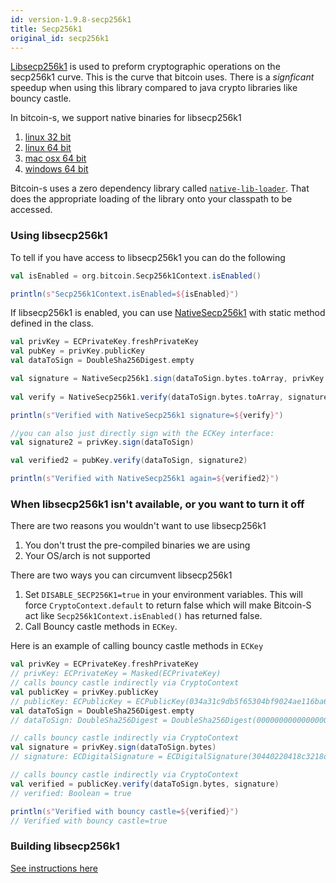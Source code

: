 ```yaml
---
id: version-1.9.8-secp256k1
title: Secp256k1
original_id: secp256k1
---
```


[Libsecp256k1](https://github.com/bitcoin-core/secp256k1) is used to preform cryptographic operations on the secp256k1 curve.
This is the curve that bitcoin uses. There is a _signficant_ speedup when using this library compared to java crypto libraries
like bouncy castle.

In bitcoin-s, we support native binaries for libsecp256k1

1. [linux 32 bit](../../secp256k1jni/natives/linux_32)
2. [linux 64 bit](../../secp256k1jni/natives/linux_64)
3. [mac osx 64 bit](../../secp256k1jni/natives/osx_64)
4. [windows 64 bit](../../secp256k1jni/natives/windows_64)

Bitcoin-s uses a zero dependency library called [`native-lib-loader`](https://github.com/scijava/native-lib-loader). 
That does the appropriate loading of the library onto your classpath to be accessed.

### Using libsecp256k1

To tell if you have access to libsecp256k1 you can do the following


```scala
val isEnabled = org.bitcoin.Secp256k1Context.isEnabled()

println(s"Secp256k1Context.isEnabled=${isEnabled}")
```

If libsecp256k1 is enabled, you can use [NativeSecp256k1](/api/org/bitcoin/NativeSecp256k1)
with static method defined in the class.


```scala
val privKey = ECPrivateKey.freshPrivateKey
val pubKey = privKey.publicKey
val dataToSign = DoubleSha256Digest.empty

val signature = NativeSecp256k1.sign(dataToSign.bytes.toArray, privKey.bytes.toArray)
    
val verify = NativeSecp256k1.verify(dataToSign.bytes.toArray, signature, pubKey.bytes.toArray)

println(s"Verified with NativeSecp256k1 signature=${verify}")

//you can also just directly sign with the ECKey interface:
val signature2 = privKey.sign(dataToSign)

val verified2 = pubKey.verify(dataToSign, signature2)

println(s"Verified with NativeSecp256k1 again=${verified2}")
```

### When libsecp256k1 isn't available, or you want to turn it off

There are two reasons you wouldn't want to use libsecp256k1 

1. You don't trust the pre-compiled binaries we are using
2. Your OS/arch is not supported

There are two ways you can circumvent libsecp256k1

1. Set `DISABLE_SECP256K1=true` in your environment variables. This will force `CryptoContext.default` to return false which will make Bitcoin-S act like `Secp256k1Context.isEnabled()` has returned false.
2. Call Bouncy castle methods in `ECKey`. 

Here is an example of calling bouncy castle methods in `ECKey`

```scala
val privKey = ECPrivateKey.freshPrivateKey
// privKey: ECPrivateKey = Masked(ECPrivateKey)
// calls bouncy castle indirectly via CryptoContext
val publicKey = privKey.publicKey
// publicKey: ECPublicKey = ECPublicKey(034a31c9db5f65304bf9024ae116ba6e6ecca73de32869bcb4ace2f3c0e0490f3d)
val dataToSign = DoubleSha256Digest.empty
// dataToSign: DoubleSha256Digest = DoubleSha256Digest(0000000000000000000000000000000000000000000000000000000000000000)

// calls bouncy castle indirectly via CryptoContext
val signature = privKey.sign(dataToSign.bytes)
// signature: ECDigitalSignature = ECDigitalSignature(30440220418c3218dc209f98871be65c4deba4061e8ef2beefd0cc0b71e84022954c248902205f8361ac18f8b499bef321c8bc17e5f3a3ccb68ad8ed1cd6a7f44264befebf22)

// calls bouncy castle indirectly via CryptoContext
val verified = publicKey.verify(dataToSign.bytes, signature)
// verified: Boolean = true

println(s"Verified with bouncy castle=${verified}")
// Verified with bouncy castle=true
```

### Building libsecp256k1

[See instructions here](add-to-jni.md#adding-to-bitcoin-s)
